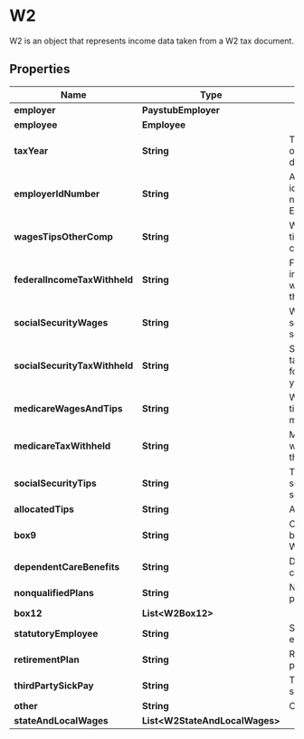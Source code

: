 

# W2

W2 is an object that represents income data taken from a W2 tax document.

## Properties

| Name | Type | Description | Notes |
|------------ | ------------- | ------------- | -------------|
|**employer** | **PaystubEmployer** |  |  [optional] |
|**employee** | **Employee** |  |  [optional] |
|**taxYear** | **String** | The tax year of the W2 document. |  [optional] |
|**employerIdNumber** | **String** | An employee identification number or EIN. |  [optional] |
|**wagesTipsOtherComp** | **String** | Wages from tips and other compensation. |  [optional] |
|**federalIncomeTaxWithheld** | **String** | Federal income tax withheld for the tax year. |  [optional] |
|**socialSecurityWages** | **String** | Wages from social security. |  [optional] |
|**socialSecurityTaxWithheld** | **String** | Social security tax withheld for the tax year. |  [optional] |
|**medicareWagesAndTips** | **String** | Wages and tips from medicare. |  [optional] |
|**medicareTaxWithheld** | **String** | Medicare tax withheld for the tax year. |  [optional] |
|**socialSecurityTips** | **String** | Tips from social security. |  [optional] |
|**allocatedTips** | **String** | Allocated tips. |  [optional] |
|**box9** | **String** | Contents from box 9 on the W2. |  [optional] |
|**dependentCareBenefits** | **String** | Dependent care benefits. |  [optional] |
|**nonqualifiedPlans** | **String** | Nonqualified plans. |  [optional] |
|**box12** | **List&lt;W2Box12&gt;** |  |  [optional] |
|**statutoryEmployee** | **String** | Statutory employee. |  [optional] |
|**retirementPlan** | **String** | Retirement plan. |  [optional] |
|**thirdPartySickPay** | **String** | Third party sick pay. |  [optional] |
|**other** | **String** | Other. |  [optional] |
|**stateAndLocalWages** | **List&lt;W2StateAndLocalWages&gt;** |  |  [optional] |



